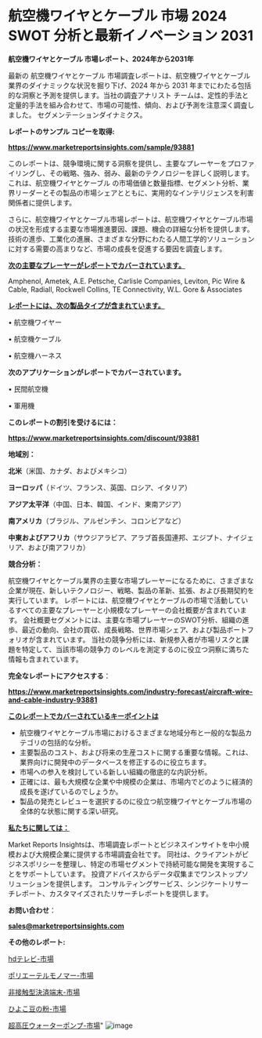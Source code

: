 # 航空機ワイヤとケーブル 市場 2024 SWOT 分析と最新イノベーション 2031

<strong>航空機ワイヤとケーブル 市場レポート、2024年から2031年</strong>

最新の 航空機ワイヤとケーブル 市場調査レポートは、航空機ワイヤとケーブル 業界のダイナミックな状況を掘り下げ、2024 年から 2031 年までにわたる包括的な洞察と予測を提供します。当社の調査アナリスト チームは、定性的手法と定量的手法を組み合わせて、市場の可能性、傾向、および予測を注意深く調査しました。 セグメンテーションダイナミクス。



<strong>レポートのサンプル コピーを取得:</strong> <a href=https://www.marketreportsinsights.com/sample/93881>

<strong><u>https://www.marketreportsinsights.com/sample/93881</u></strong></a>

このレポートは、競争環境に関する洞察を提供し、主要なプレーヤーをプロファイリングし、その戦略、強み、弱み、最新のテクノロジーを詳しく説明します。 これは、航空機ワイヤとケーブル の市場価値と数量指標、セグメント分析、業界リーダーとその製品の市場シェアとともに、実用的なインテリジェンスを利害関係者に提供します。

さらに、航空機ワイヤとケーブル市場レポートは、航空機ワイヤとケーブル市場の状況を形成する主要な市場推進要因、課題、機会の詳細な分析を提供します。 技術の進歩、工業化の進展、さまざまな分野にわたる人間工学的ソリューションに対する需要の高まりなど、市場の成長を促進する要因を調査します。



<strong><u>次の主要なプレーヤーがレポートでカバーされています。</u></strong>

Amphenol, Ametek, A.E. Petsche, Carlisle Companies, Leviton, Pic Wire & Cable, Radiall, Rockwell Collins, TE Connectivity, W.L. Gore & Associates



<strong><u><b>レポートには、次の製品タイプが含まれています。</b></u></strong>

• 航空機ワイヤー

• 航空機ケーブル

• 航空機ハーネス



<strong><b>次のアプリケーションがレポートでカバーされています。</b></strong>

• 民間航空機

• 軍用機



<strong><b>このレポートの割引を受けるには：</b></strong><a href=https://www.marketreportsinsights.com/discount/93881>

<strong><u>https://www.marketreportsinsights.com/discount/93881</u></strong></a>



<strong>地域別：</strong>



<strong>北米</strong>（米国、カナダ、およびメキシコ）



<strong>ヨーロッパ</strong>（ドイツ、フランス、英国、ロシア、イタリア）



<strong>アジア太平洋</strong>（中国、日本、韓国、インド、東南アジア）



<strong>南アメリカ</strong>（ブラジル、アルゼンチン、コロンビアなど）



<strong>中東およびアフリカ</strong>（サウジアラビア、アラブ首長国連邦、エジプト、ナイジェリア、および南アフリカ）



<strong>競合分析：</strong>

航空機ワイヤとケーブル業界の主要な市場プレーヤーになるために、さまざまな企業が現在、新しいテクノロジー、戦略、製品の革新、拡張、および長期契約を実行しています。 レポートには、航空機ワイヤとケーブルの市場で活動しているすべての主要なプレーヤーと小規模なプレーヤーの会社概要が含まれています。 会社概要セグメントには、主要な市場プレーヤーのSWOT分析、組織の進歩、最近の動向、会社の買収、成長戦略、世界市場シェア、および製品ポートフォリオが含まれています。 当社の競争分析には、新規参入者が市場リスクと課題を特定して、当該市場の競争力 のレベルを測定するのに役立つ洞察に満ちた情報も含まれています。



<strong>完全なレポートにアクセスする</strong>：

<a href=https://www.marketreportsinsights.com/industry-forecast/aircraft-wire-and-cable-industry-93881>

<strong><u>https://www.marketreportsinsights.com/industry-forecast/aircraft-wire-and-cable-industry-93881</u></strong></a>



<strong><u><b>このレポートでカバーされているキーポイントは</b></u></strong>
<ul>
  <li>航空機ワイヤとケーブル市場におけるさまざまな地域分布と一般的な製品カテゴリの包括的な分析。</li>
  <li>主要製品のコスト、および将来の生産コストに関する重要な情報。これは、業界向けに開発中のデータベースを修正するのに役立ちます。</li>
  <li>市場への参入を検討している新しい組織の徹底的な内訳分析。</li>
  <li>正確には、最も大規模な企業や中規模の企業は、市場内でどのように経済的成長を遂げているのでしょうか。</li>
  <li>製品の発売とレビューを選択するのに役立つ航空機ワイヤとケーブル市場の全体的な状態に関する深い研究。</li>
</ul>


<strong><u><b>私たちに関しては：</b></u></strong>

Market Reports Insightsは、市場調査レポートとビジネスインサイトを中小規模および大規模企業に提供する市場調査会社です。 同社は、クライアントがビジネスポリシーを整理し、特定の市場セグメントで持続可能な開発を実現することをサポートしています。 投資アドバイスからデータ収集までワンストップソリューションを提供します。 コンサルティングサービス、シンジケートリサーチレポート、カスタマイズされたリサーチレポートを提供します。



<strong><b>お問い合わせ</b></strong>：

<a href=mailto:sales@marketreportsinsights.com>

<strong><u>sales@marketreportsinsights.com</u></strong></a>



<strong>その他のレポート:</strong>

<a href=https://www.linkedin.com/pulse/hdテレビ-市場-2023-新興市場-将来の動向と市場需要-2030-xkssf/>hdテレビ-市場</a>

<a href=https://www.linkedin.com/pulse/ポリエーテルモノマー-市場-2023-swot-分析と成長率-2030-analytics-achievers-24-analysis-6lyif/>ポリエーテルモノマー-市場</a>

<a href=https://www.linkedin.com/pulse/非接触型決済端末-市場-2023-新興市場-将来の動向と市場需要-2030-x7kmf/>非接触型決済端末-市場</a>

<a href=https://www.linkedin.com/pulse/ひよこ豆の粉-市場-2023-最新の-cagr-および成長分析-2030-pr-news-hub-d5h8f/>ひよこ豆の粉-市場</a>

<a href=https://www.linkedin.com/pulse/超高圧ウォーターポンプ-市場-2023-推進要因と成長機会-2030-pr-news-hub-8bupf/>超高圧ウォーターポンプ-市場</a>"
![image](https://github.com/gayatriri2/Market-Trends/assets/166717496/a70b2271-4600-4afd-a916-b97835365b7d)
